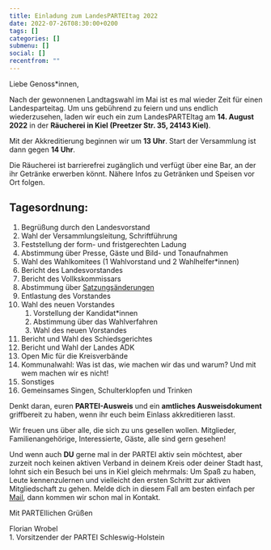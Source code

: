 ```yaml
---
title: Einladung zum LandesPARTEItag 2022
date: 2022-07-26T08:30:00+0200
tags: []
categories: []
submenu: []
social: []
recentfrom: ""
---
```

Liebe Genoss\*innen,

Nach der gewonnenen Landtagswahl im Mai ist es mal wieder Zeit für einen Landesparteitag. Um uns gebührend zu feiern und uns endlich wiederzusehen, laden wir euch ein zum LandesPARTEItag am **14. August 2022** in der **Räucherei in Kiel (Preetzer Str. 35, 24143 Kiel)**.

Mit der Akkreditierung beginnen wir um **13 Uhr**. Start der Versammlung ist dann gegen **14 Uhr**. 

Die Räucherei ist barrierefrei zugänglich und verfügt über eine Bar, an der ihr Getränke erwerben könnt. Nähere Infos zu Getränken und Speisen vor Ort folgen.

## Tagesordnung:

1. Begrüßung durch den Landesvorstand
2. Wahl der Versammlungsleitung, Schriftführung
3. Feststellung der form- und fristgerechten Ladung
4. Abstimmung über Presse, Gäste und Bild- und Tonaufnahmen
5. Wahl des Wahlkomitees (1 Wahlvorstand und 2 Wahlhelfer\*innen)
6. Bericht des Landesvorstandes 
7. Bericht des Vollkskommissars
8. Abstimmung über [Satzungsänderungen](https://die-partei.sh/sh/20220814_satzungsentwurf.pdf)
9. Entlastung des Vorstandes
10. Wahl des neuen Vorstandes
    1. Vorstellung der Kandidat\*innen
    2. Abstimmung über das Wahlverfahren
    3. Wahl des neuen Vorstandes
11. Bericht und Wahl des Schiedsgerichtes
12. Bericht und Wahl der Landes ADK
13. Open Mic für die Kreisverbände
14. Kommunalwahl: Was ist das, wie machen wir das und warum? Und mit wem machen wir es nicht!
15. Sonstiges
16. Gemeinsames Singen, Schulterklopfen und Trinken

Denkt daran, euren **PARTEI-Ausweis** und ein **amtliches Ausweisdokument** griffbereit zu haben, wenn ihr euch beim Einlass akkreditieren lasst. 

Wir freuen uns über alle, die sich zu uns gesellen wollen. Mitglieder, Familienangehörige, Interessierte, Gäste, alle sind gern gesehen!

Und wenn auch **DU** gerne mal in der PARTEI aktiv sein möchtest, aber zurzeit noch keinen aktiven Verband in deinem Kreis oder deiner Stadt hast, lohnt sich ein Besuch bei uns in Kiel gleich mehrmals: Um Spaß zu haben, Leute kennenzulernen und vielleicht den ersten Schritt zur aktiven Mitgliedschaft zu gehen. Melde dich in diesem Fall am besten einfach per [Mail](mailto:mail@die-partei.sh), dann kommen wir schon mal in Kontakt.

Mit PARTEIlichen Grüßen

Florian Wrobel <br>1. Vorsitzender der PARTEI Schleswig-Holstein